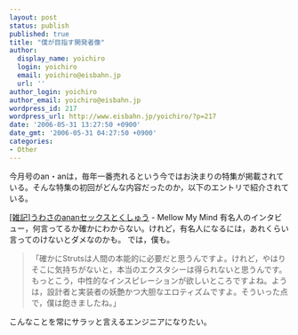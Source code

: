 ```yaml
---
layout: post
status: publish
published: true
title: "僕が目指す開発者像"
author:
  display_name: yoichiro
  login: yoichiro
  email: yoichiro@eisbahn.jp
  url: ''
author_login: yoichiro
author_email: yoichiro@eisbahn.jp
wordpress_id: 217
wordpress_url: http://www.eisbahn.jp/yoichiro/?p=217
date: '2006-05-31 13:27:50 +0900'
date_gmt: '2006-05-31 04:27:50 +0900'
categories:
- Other
---
```


今月号のan・anは，毎年一番売れるという今ではお決まりの特集が掲載されている。そんな特集の初回がどんな内容だったのか，以下のエントリで紹介されている。

[[雑記]うわさのananセックスとくしゅう](http://d.hatena.ne.jp/mellowmymind/20060530/p1) - Mellow My Mind
有名人のインタビュー，何言ってるか確かにわからない。けれど，有名人になるには，あれくらい言ってのけないとダメなのかも。
では，僕も。

>「確かにStrutsは人間の本能的に必要だと思うんですよ。けれど，やはりそこに気持ちがないと，本当のエクスタシーは得られないと思うんです。もっとこう，中性的なインスピレーションが欲しいところですよね。ようは，設計者と実装者の妖艶かつ大胆なエロティズムですよ。そういった点で，僕は飽きましたね。」

こんなことを常にサラッと言えるエンジニアになりたい。
